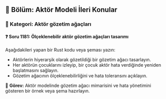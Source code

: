 ## 📘 Bölüm: Aktör Modeli İleri Konular
### 🔹 Kategori: Aktör gözetim ağaçları
#### ❓ Soru 1181: Ölçeklenebilir aktör gözetim ağaçları tasarımı

Aşağıdakileri yapan bir Rust kodu veya şeması yazın:

- Aktörlerin hiyerarşik olarak gözetildiği bir gözetim ağacı tasarlayın.
- Her aktörün çocuklarını izleyip, bir çocuk aktör hata verdiğinde yeniden başlatmasını sağlayın.
- Gözetim ağacının ölçeklenebilirliğini ve hata toleransını açıklayın.

🔧 **Görev:** Aktör modelinde gözetim ağacı mimarisini ve hata yönetimini gösteren bir örnek veya şema hazırlayın.
